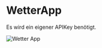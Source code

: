 # WetterApp
Es wird ein eigener APIKey benötigt.

![Wetter App](https://github.com/Seitzla/WetterApp/assets/139221254/33607285-a635-495d-820f-981fd2d3fd80)
